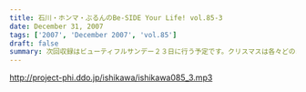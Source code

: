 ```yaml
---
title: 石川・ホンマ・ぶるんのBe-SIDE Your Life! vol.85-3
date: December 31, 2007
tags: ['2007', 'December 2007', 'vol.85']
draft: false
summary: 次回収録はビューティフルサンデー２３日に行う予定です。クリスマスは各々どのように過ごすのか・・・年末のビーサイもよろしくです。NAMAE
---
```


http://project-phi.ddo.jp/ishikawa/ishikawa085_3.mp3